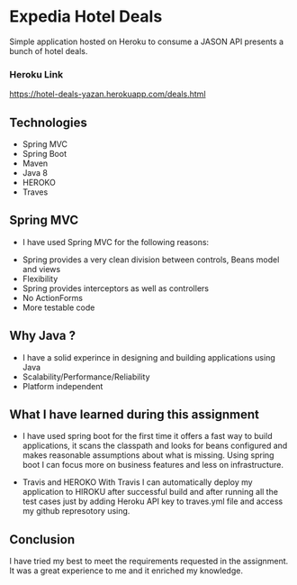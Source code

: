 # Expedia Hotel Deals

Simple application hosted on Heroku to consume a JASON API presents a bunch of hotel deals.

### Heroku Link
https://hotel-deals-yazan.herokuapp.com/deals.html


## Technologies 
 * Spring MVC
 * Spring Boot
 * Maven 
 * Java 8
 * HEROKO 
 * Traves 


## Spring MVC 
   - I have used Spring MVC for the following reasons: 
  * Spring provides a very clean division between controls, Beans model and views
  * Flexibility
  * Spring provides interceptors as well as controllers
  * No ActionForms
  * More testable code

## Why Java ?
  * I have a solid experince in designing and building applications using Java
  * Scalability/Performance/Reliability
  * Platform independent

## What I have learned during this assignment 

- I have used spring boot for the first time it offers a fast way to build applications, it scans the classpath and looks for beans configured and makes reasonable assumptions about what is missing. Using spring boot I can focus more on business features and less on infrastructure.

- Travis and HEROKO
With Travis I can automatically deploy my application to HIROKU after successful build and after running all the test cases just by adding Heroku API key to traves.yml file and access my github represotory using. 

## Conclusion 

I have tried my best to meet the requirements requested in the assignment.
 It was a great experience to me and it enriched my knowledge.  
   
